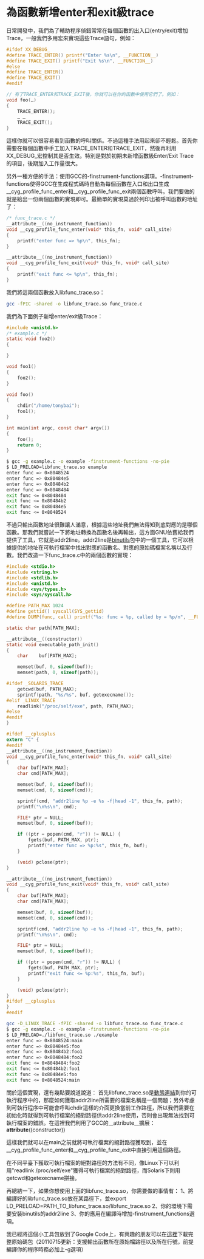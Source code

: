 # 為函數新增enter和exit級trace

日常開發中，我們為了輔助程序偵錯常常在每個函數的出入口(entry/exit)增加Trace，一般我們多用宏來實現這些Trace語句，例如：

```c
#ifdef XX_DEBUG_
#define TRACE_ENTER() printf("Enter %s\n", __FUNCTION__)
#define TRACE_EXIT() printf("Exit %s\n", __FUNCTION__)
#else
#define TRACE_ENTER()
#define TRACE_EXIT()
#endif

// 有了TRACE_ENTER和TRACE_EXIT後，你就可以在你的函數中使用它們了。例如：
void foo(…)
{
    TRACE_ENTER();
    … …
    TRACE_EXIT();
}

```

這樣你就可以很容易看到函數的呼叫關係。不過這種手法用起來卻不輕鬆。首先你需要在每個函數中手工加入TRACE_ENTER和TRACE_EXIT，然後再利用XX_DEBUG_宏控制其是否生效。特別是對於初期未新增函數級Enter/Exit Trace的項目，後期加入工作量很大。

另外一種方便的手法：使用GCC的-finstrument-functions選項。-finstrument-functions使得GCC在生成程式碼時自動為每個函數在入口和出口生成__cyg_profile_func_enter和__cyg_profile_func_exit兩個函數呼叫。我們要做的就是給出一份兩個函數的實現即可。最簡單的實現莫過於列印出被呼叫函數的地址了：

```c
/* func_trace.c */
__attribute__((no_instrument_function))
void __cyg_profile_func_enter(void* this_fn, void* call_site)
{
    printf("enter func => %p\n", this_fn);
}

__attribute__((no_instrument_function))
void __cyg_profile_func_exit(void* this_fn, void* call_site)
{
    printf("exit func <= %p\n", this_fn);
}
```

我們將這兩個函數放入libfunc_trace.so：

```sh
gcc -fPIC -shared -o libfunc_trace.so func_trace.c
```

我們為下面例子新增enter/exit級Trace：

```c
#include <unistd.h>
/* example.c */
static void foo2()
{

}

void foo1()
{
    foo2();
}

void foo()
{
    chdir("/home/tonybai");
    foo1();
}

int main(int argc, const char* argv[])
{
    foo();
    return 0;
}
```

```sh
$ gcc -g example.c -o example -finstrument-functions -no-pie
$ LD_PRELOAD=libfunc_trace.so example
enter func => 0×8048524
enter func => 0x80484e5
enter func => 0x80484b2
enter func => 0×8048484
exit func <= 0×8048484
exit func <= 0x80484b2
exit func <= 0x80484e5
exit func <= 0×8048524
```

不過只輸出函數地址很難讓人滿意，根據這些地址我們無法得知到底對應的是哪個函數。那我們就嘗試一下將地址轉換為函數名後再輸出，這方面GNU依舊給我們提供了工具，它就是addr2line。addr2line是[binutils](http://www.gnu.org/s/binutils)包中的一個工具，它可以根據提供的地址在可執行檔案中找出對應的函數名、對應的原始碼檔案名稱以及行數。我們改造一下func_trace.c中的兩個函數的實現：

```c
#include <stdio.h>
#include <string.h>
#include <stdlib.h>
#include <unistd.h>
#include <sys/types.h>
#include <sys/syscall.h>

#define PATH_MAX 1024
#define gettid() syscall(SYS_gettid)
#define DUMP(func, call) printf("%s: func = %p, called by = %p/n", __FUNCTION__, func, call)

static char path[PATH_MAX];

__attribute__((constructor))
static void executable_path_init()
{
    char    buf[PATH_MAX];

    memset(buf, 0, sizeof(buf));
    memset(path, 0, sizeof(path));

#ifdef _SOLARIS_TRACE
    getcwd(buf, PATH_MAX);
    sprintf(path, "%s/%s", buf, getexecname());
#elif _LINUX_TRACE
    readlink("/proc/self/exe", path, PATH_MAX);
#else
#endif
}

#ifdef __cplusplus
extern "C" {
#endif
__attribute__((no_instrument_function))
void __cyg_profile_func_enter(void* this_fn, void* call_site)
{
    char buf[PATH_MAX];
    char cmd[PATH_MAX];

    memset(buf, 0, sizeof(buf));
    memset(cmd, 0, sizeof(cmd));

    sprintf(cmd, "addr2line %p -e %s -f|head -1", this_fn, path);
    printf("\n%s\n", cmd);

    FILE* ptr = NULL;
    memset(buf, 0, sizeof(buf));

    if ((ptr = popen(cmd, "r")) != NULL) {
        fgets(buf, PATH_MAX, ptr);
        printf("enter func => %p:%s", this_fn, buf);
    }

    (void) pclose(ptr);
}

__attribute__((no_instrument_function))
void __cyg_profile_func_exit(void* this_fn, void* call_site)
{
    char buf[PATH_MAX];
    char cmd[PATH_MAX];

    memset(buf, 0, sizeof(buf));
    memset(cmd, 0, sizeof(cmd));

    sprintf(cmd, "addr2line %p -e %s -f|head -1", this_fn, path);
    printf("\n%s\n", cmd);

    FILE* ptr = NULL;
    memset(buf, 0, sizeof(buf));

    if ((ptr = popen(cmd, "r")) != NULL) {
        fgets(buf, PATH_MAX, ptr);
        printf("exit func <= %p:%s", this_fn, buf);
    }

    (void) pclose(ptr);
}
#ifdef __cplusplus
}
#endif
```

```sh
gcc -D_LINUX_TRACE -fPIC -shared -o libfunc_trace.so func_trace.c
$ gcc -g example.c -o example -finstrument-functions -no-pie 
$ LD_PRELOAD=./libfunc_trace.so ./example
enter func => 0×8048524:main
enter func => 0x80484e5:foo
enter func => 0x80484b2:foo1
enter func => 0×8048484:foo2
exit func <= 0×8048484:foo2
exit func <= 0x80484b2:foo1
exit func <= 0x80484e5:foo
exit func <= 0×8048524:main
```



關於這個實現，還有幾點要說道說道：
首先libfunc_trace.so是[動態連結](http://tonybai.com/2008/02/03/symbol-linkage-in-shared-library/)到你的可執行程序中的，那麼如何獲取addr2line所需要的檔案名稱是一個問題；另外考慮到可執行程序中可能會呼叫chdir這樣的介面更換當前工作路徑，所以我們需要在初始化時就得到可執行檔案的絕對路徑供addr2line使用，否則會出現無法找到可執行檔案的錯誤。在這裡我們利用了GCC的__attribute__擴展：
__attribute__((constructor))

這樣我們就可以在main之前就將可執行檔案的絕對路徑獲取到，並在__cyg_profile_func_enter和__cyg_profile_func_exit中直接引用這個路徑。

在不同平臺下獲取可執行檔案的絕對路徑的方法有不同，像Linux下可以利用"readlink /proc/self/exe"獲得可執行檔案的絕對路徑，而Solaris下則用getcwd和getexecname拼接。

再總結一下，如果你想使用上面的libfunc_trace.so，你需要做的事情有：
1、將編譯好的libfunc_trace.so放在某路徑下，並export LD_PRELOAD=PATH_TO_libfunc_trace.so/libfunc_trace.so
2、你的環境下需要安裝binutils的addr2line
3、你的應用在編譯時增加-finstrument_functions選項。

我已經將這個小工具包放到了Google Code上，有興趣的朋友可以在[這裡](http://code.google.com/p/bigwhite-code/)下載完整原始碼包（20110715更新：支援輸出函數所在原始檔路徑以及所在行號，前提編譯你的程序時務必加上-g選項）
